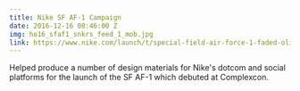 ```yaml
---
title: Nike SF AF-1 Campaign
date: 2016-12-16 08:46:00 Z
img: ho16_sfaf1_snkrs_feed_1_mob.jpg
link: https://www.nike.com/launch/t/special-field-air-force-1-faded-olive-gum-light-brown
---
```


Helped produce a number of design materials for Nike's dotcom and social platforms for the launch of the SF AF-1 which debuted at Complexcon. 
